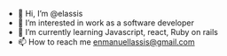 - 👋 Hi, I’m @elassis
- 👀 I’m interested in work as a software developer
- 🌱 I’m currently learning Javascript, react, Ruby on rails
- 📫 How to reach me enmanuellassis@gmail.com

<!---
elassis/elassis is a ✨ special ✨ repository because its `README.md` (this file) appears on your GitHub profile.
You can click the Preview link to take a look at your changes.
--->
